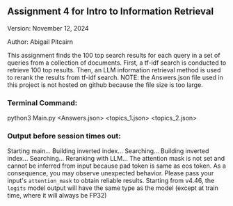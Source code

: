 ## Assignment 4 for Intro to Information Retrieval

Version: November 12, 2024

Author: Abigail Pitcairn

This assignment finds the 100 top search results for each query in a set of queries from a collection of documents. 
First, a tf-idf search is conducted to retrieve 100 top results. 
Then, an LLM information retrieval method is used to rerank the results from tf-idf search.
NOTE: the Answers.json file used in this project is not hosted on github because the file size is too large.

### Terminal Command: 
python3 Main.py <Answers.json> <topics_1.json> <topics_2.json>

### Output before session times out:
Starting main...
Building inverted index...
Searching...
Building inverted index...
Searching...
Reranking with LLM...
The attention mask is not set and cannot be inferred from input because pad token is same as eos token. As a consequence, you may observe unexpected behavior. Please pass your input's `attention_mask` to obtain reliable results.
Starting from v4.46, the `logits` model output will have the same type as the model (except at train time, where it will always be FP32)



